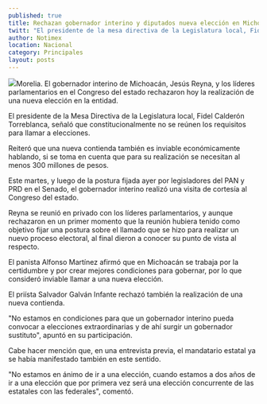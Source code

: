 ```yaml
---
published: true
title: Rechazan gobernador interino y diputados nueva elección en Michoacán
twitt: "El presidente de la mesa directiva de la Legislatura local, Fidel Calderón Torreblanca reiteró que una nueva contienda también es inviable económicamente hablando, si se toma en cuenta que para su realización se necesitan al menos 300 millones de pesos."
author: Notimex
location: Nacional
category: Principales
layout: posts
---
```


![](http://i.imgur.com/GqdCgUhm.jpg)Morelia. El gobernador interino de Michoacán, Jesús Reyna, y los líderes parlamentarios en el Congreso del estado rechazaron hoy la realización de una nueva elección en la entidad.

El presidente de la Mesa Directiva de la Legislatura local, Fidel Calderón Torreblanca, señaló que constitucionalmente no se reúnen los requisitos para llamar a elecciones.

Reiteró que una nueva contienda también es inviable económicamente hablando, si se toma en cuenta que para su realización se necesitan al menos 300 millones de pesos.

Este martes, y luego de la postura fijada ayer por legisladores del PAN y PRD en el Senado, el gobernador interino realizó una visita de cortesía al Congreso del estado.

Reyna se reunió en privado con los líderes parlamentarios, y aunque rechazaron en un primer momento que la reunión hubiera tenido como objetivo fijar una postura sobre el llamado que se hizo para realizar un nuevo proceso electoral, al final dieron a conocer su punto de vista al respecto.

El panista Alfonso Martínez afirmó que en Michoacán se trabaja por la certidumbre y por crear mejores condiciones para gobernar, por lo que consideró inviable llamar a una nueva elección.

El priísta Salvador Galván Infante rechazó también la realización de una nueva contienda.

"No estamos en condiciones para que un gobernador interino pueda convocar a elecciones extraordinarias y de ahí surgir un gobernador sustituto", apuntó en su participación.

Cabe hacer mención que, en una entrevista previa, el mandatario estatal ya se había manifestado también en este sentido.

"No estamos en ánimo de ir a una elección, cuando estamos a dos años de ir a una elección que por primera vez será una elección concurrente de las estatales con las federales", comentó.
